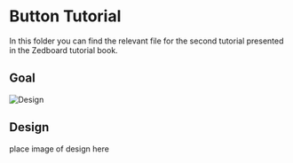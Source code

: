 # Button Tutorial 

In this folder you can find the relevant file for the second tutorial presented in the Zedboard tutorial book.

## Goal

![Design](https://c4science.ch/diffusion/12597/browse/master/images/designs/button_tutorial.png)

## Design

place image of design here



